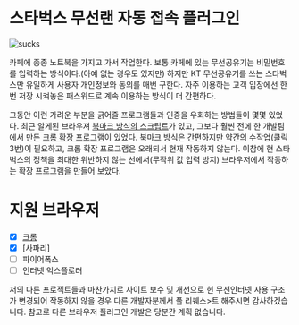 # 스타벅스 무선랜 자동 접속 플러그인

![sucks](https://raw.githubusercontent.com/mrz1277/Starsucks/master/sucks.jpg)

카페에 종종 노트북을 가지고 가서 작업한다.
보통 카페에 있는 무선공유기는 비밀번호를 입력하는 방식이다.(아예 없는 경우도 있지만)
하지만 KT 무선공유기를 쓰는 스타벅스만 유일하게 사용자 개인정보와 동의를 매번 구한다.
자주 이용하는 고객 입장에선 한번 저장 시켜놓은 패스워드로 계속 이용하는 방식이 더 간편하다.

그동안 이런 가려운 부분을 긁어줄 프로그램들과 인증을 우회하는 방법들이 몇몇 있었다.
최근 알게된 브라우져 [북마크 방식의 스크립트](http://tumblog.ryubro.com/post/119509867393/starbucks-wifi-bookmarklet)가 있고,
그보다 훨씬 전에 한 개발팀에서 만든 [크롬 확장 프로그램](https://chrome.google.com/webstore/detail/ladybucks/fnpekdnicnempagdlmphknomnopaognh?hl=ko)이 있었다.
북마크 방식은 간편하지만 약간의 수작업(클릭 3번)이 필요하고, 크롬 확장 프로그램은 오래되서 현재 작동하지 않는다.
이참에 현 스타벅스의 정책을 최대한 위반하지 않는 선에서(무작위 값 입력 방지) 브라우저에서 작동하는 확장 프로그램을 만들어 보았다.

# 지원 브라우저

- [x] [크롬](https://chrome.google.com/webstore/detail/starsucks/ccpijncgingpepdgbjaglhnomiikmenp)
- [x] [사파리]
- [ ] 파이어폭스
- [ ] 인터넷 익스플로러

저의 다른 프로젝트들과 마찬가지로 사이트 보수 및 개선으로 현 무선인터넷 사용 구조가 변경되어 작동하지 않을 경우 다른 개발자분께서 풀 리퀘스>트 해주시면 감사하겠습니다. 참고로 다른 브라우저 플러그인 개발은 당분간 계획 없습니다.
